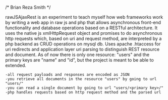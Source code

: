 /*
Brian Reza Smith
*/


rawJSAjaxRest is an experiment to teach myself how web frameworks work by writing a web app 
in raw js and php that allows asynchronous front-end functionality and 
database operations based on a RESTful architecture. 
It uses the native js xmlHttpRequest object and promises to do asynchronous http requests which, 
based on uri and request method, are interpreted by a php backend as CRUD operations on mysql db. 
Uses apache .htaccess for uri redirects and application layer uri parsing to distinguish REST resource and document. 
As of now there is only one resource: "users" and the primary keys are "name" and "id", but 
the project is meant to be able to extended.

	-all request payloads and responses are encoded as JSON
	-you retrieve all documents in the resource "users" by going to url "users/"
	-you can read a single document by going to url "users/<primary key>/" 
	-php handles requests based on http request method and the parsed url  

